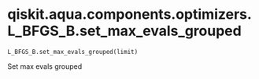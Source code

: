 # qiskit.aqua.components.optimizers.L\_BFGS\_B.set\_max\_evals\_grouped

`L_BFGS_B.set_max_evals_grouped(limit)`

Set max evals grouped
